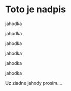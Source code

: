 # Toto je nadpis

jahodka

jahodka

jahodka

jahodka

jahodka

jahodka

Uz ziadne jahody prosim....
